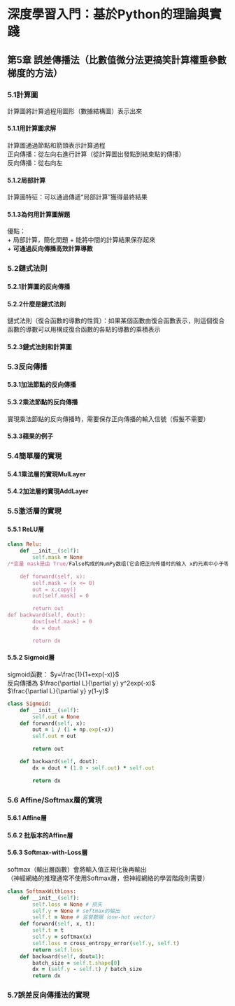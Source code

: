 # 深度學習入門：基於Python的理論與實踐   
## 第5章 誤差傳播法（比數值微分法更搞笑計算權重參數梯度的方法）
### 5.1計算圖
計算圖將計算過程用圖形（數據結構圖）表示出來  
#### 5.1.1用計算圖求解
計算圖通過節點和箭頭表示計算過程  
正向傳播：從左向右進行計算（從計算圖出發點到結束點的傳播）  
反向傳播：從右向左  
#### 5.1.2局部計算  
計算圖特征：可以通過傳遞“局部計算”獲得最終結果  
#### 5.1.3為何用計算圖解題
優點：  
    + 局部計算，簡化問題
    + 能將中間的計算結果保存起來  
    + **可通過反向傳播高效計算導數**  
### 5.2鏈式法則
#### 5.2.1計算圖的反向傳播
#### 5.2.2什麼是鏈式法則
鏈式法則（復合函數的導數的性質）：如果某個函數由復合函數表示，則這個復合函數的導數可以用構成復合函數的各點的導數的乘積表示  
#### 5.2.3鏈式法則和計算圖    
### 5.3反向傳播
#### 5.3.1加法節點的反向傳播
#### 5.3.2乘法節點的反向傳播  
實現乘法節點的反向傳播時，需要保存正向傳播的輸入信號（假髮不需要）
#### 5.3.3蘋果的例子
### 5.4簡單層的實現
#### 5.4.1乘法層的實現MulLayer
#### 5.4.2加法層的實現AddLayer
### 5.5激活層的實現
#### 5.5.1 ReLU層
```ruby
class Relu:
    def __init__(self):
        self.mask = None
/*变量 mask是由 True/False构成的NumPy数组(它会把正向传播时的输入 x的元素中小于等于0的地方保存为 True，其他地方（大于0的元素）保存为 False)*/

    def forward(self, x):
        self.mask = (x <= 0)
        out = x.copy()
        out[self.mask] = 0

        return out
def backward(self, dout):
        dout[self.mask] = 0
        dx = dout

        return dx
```
#### 5.5.2 Sigmoid層 
sigmoid函數： $y=\frac{1}{1+exp(-x)}$  
反向傳播為 $\frac{\partial L}{\partial y} y^2exp(-x)$  
          $\frac{\partial L}{\partial y} y(1-y)$ 
```ruby
class Sigmoid:
    def __init__(self):
        self.out = None
    def forward(self, x):
        out = 1 / (1 + np.exp(-x))
        self.out = out

        return out

    def backward(self, dout):
        dx = dout * (1.0 - self.out) * self.out

        return dx
```
### 5.6 Affine/Softmax層的實現
#### 5.6.1 Affine層
#### 5.6.2 批版本的Affine層
#### 5.6.3 Softmax-with-Loss層
softmax（輸出層函數）會將輸入值正規化後再輸出  
（神經網絡的推理通常不使用Softmax層，但神經網絡的學習階段則需要）  
```ruby
class SoftmaxWithLoss:
    def __init__(self):
        self.loss = None # 损失
        self.y = None # softmax的输出
        self.t = None # 监督数据（one-hot vector）
    def forward(self, x, t):
        self.t = t
        self.y = softmax(x)
        self.loss = cross_entropy_error(self.y, self.t)
        return self.loss
    def backward(self, dout=1):
        batch_size = self.t.shape[0]
        dx = (self.y - self.t) / batch_size
        return dx
```
### 5.7誤差反向傳播法的實現 





